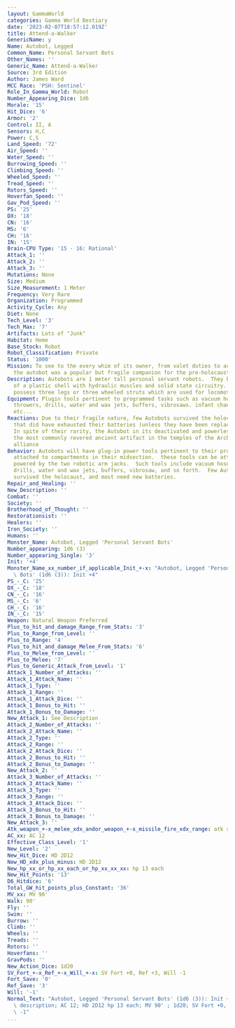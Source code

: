 ```yaml
---
layout: GammaWorld
categories: Gamma World Bestiary
date: '2023-02-07T18:57:12.019Z'
title: Attend-a-Walker
GenericName: y
Name: Autobot, Legged
Common_Name: Personal Servant Bots
Other_Names: ''
Generic_Name: Attend-a-Walker
Source: 3rd Edition
Author: James Ward
MCC Race: 'PSH: Sentinel'
Role_In_Gamma_World: Robot
Number_Appearing_Dice: 1d6
Morale: '15'
Hit_Dice: '6'
Armor: '2'
Control: II, A
Sensors: H,C
Power: C,S
Land_Speed: '72'
Air_Speed: ''
Water_Speed: ''
Burrowing_Speed: ''
Climbing_Speed: ''
Wheeled_Speed: ''
Tread_Speed: ''
Rotors_Speed: ''
Hoverfan_Speed: ''
Gav_Pod_Speed: ''
PS: '25'
DX: '18'
CN: '16'
MS: '6'
CH: '16'
IN: '15'
Brain-CPU Type: '15 - 16: Rational'
Attack_1: ''
Attack_2: ''
Attack_3: ''
Mutations: None
Size: Medium
Size_Measurement: 1 Meter
Frequency: Very Rare
Organization: Programmed
Activity_Cycle: Any
Diet: None
Tech_Level: '3'
Tech_Max: '7'
Artifacts: Lots of "Junk"
Habitat: Home
Base_Stock: Robot
Robot_Classification: Private
Status: '1000'
Mission: To see to the every whim of its owner, from valet duties to actual hard labo,
  the autobot was a popular but fragile companion for the pre-holocaust humans.
Description: Autobots are 1 meter tall personal servant robots.  They body is constructed
  of a plastic shell with hydraulic muscles and solid state circuitry.  they may either
  possess three legs or three wheeled struts which are used for locomotion and balance.
Equipment: Plugin tools pertinent to programmed tasks such as vacuum hoses, flame
  throwers, drills, water and wax jets, buffers, vibrosaws. infant changing stations,
  etc...
Reactions: Due to their fragile nature, few Autobots survived the holocaust, and those
  that did have exhausted their batteries (unless they have been replaced since then).
  In spite of their rarity, the Autobot in its deactivated and powerless state is
  the most commonly revered ancient artifact in the temples of the Archivist cryptic
  alliance
Behavior: Autobots will have plug-in power tools pertinent to their programmed task
  attached to compartments in their midsection.  these tools can be attached to and
  powered by the two robotic arm jacks.  Such tools include vacuum hoses, flame throwers,
  drills, water and wax jets, buffers, vibrosaw, and so forth.  Few Autobots have
  survived the holocaust, and most need new batteries.
Repair_and_Healing: ''
New_Description: ''
Combat: ''
Society: ''
Brotherhood_of_Thought: ''
Restorationsist: ''
Healers: ''
Iron_Society: ''
Humans: ''
Monster_Name: Autobot, Legged 'Personal Servant Bots'
Number_appearing: 1d6 (3)
Number_appearing_Single: '3'
Init: '+4'
Monster_Name_xx_number_if_applicable_Init_+-x: "Autobot, Legged 'Personal Servant\
  \ Bots' (1d6 (3)): Init +4"
PS_-_C: '25'
DX_-_C: '18'
CN_-_C: '16'
MS_-_C: '6'
CH_-_C: '16'
IN_-_C: '15'
Weapon: Natural Weapon Preferred
Plus_to_hit_and_damage_Range_from_Stats: '3'
Plus_to_Range_from_Level: ''
Plus_to_Range: '4'
Plus_to_hit_and_damage_Melee_From_Stats: '6'
Plus_to_Melee_from_Level: ''
Plus_to_Melee: '7'
Plus_to_Generic_Attack_from_Level: '1'
Attack_1_Number_of_Attacks: ''
Attack_1_Attack_Name: ''
Attack_1_Type: ''
Attack_1_Range: ''
Attack_1_Attack_Dice: ''
Attack_1_Bonus_to_Hit: ''
Attack_1_Bonus_to_Damage: ''
New_Attack_1: See Description
Attack_2_Number_of_Attacks: ''
Attack_2_Attack_Name: ''
Attack_2_Type: ''
Attack_2_Range: ''
Attack_2_Attack_Dice: ''
Attack_2_Bonus_to_Hit: ''
Attack_2_Bonus_to_Damage: ''
New_Attack_2: ''
Attack_3_Number_of_Attacks: ''
Attack_3_Attack_Name: ''
Attack_3_Type: ''
Attack_3_Range: ''
Attack_3_Attack_Dice: ''
Attack_3_Bonus_to_Hit: ''
Attack_3_Bonus_to_Damage: ''
New_Attack_3: ''
Atk_weapon_+-x_melee_xdx_andor_weapon_+-x_missile_fire_xdx_range: atk see description
AC_xx: AC 12
Effective_Class_Level: '1'
New_Level: '2'
New_Hit_Dice: HD 2D12
New_HD_xdx_plus_minus: HD 2D12
New_hp_xx_or_hp_xx_each_or_hp_xx_xx_xx: hp 13 each
New_Hit_Points: '13'
D6_Hitdice: '6'
Total_GW_hit_points_plus_Constant: '36'
MV_xx: MV 90'
Walk: 90'
Fly: ''
Swim: ''
Burrow: ''
Climb: ''
Wheels: ''
Treads: ''
Rotors: ''
Hoverfans: ''
GravPods: ''
New_Action_Dice: 1d20
SV_Fort_+-x_Ref_+-x_Will_+-x: SV Fort +0, Ref +3, Will -1
Fort_Save: '0'
Ref_Save: '3'
Will: '-1'
Normal_Text: "Autobot, Legged 'Personal Servant Bots' (1d6 (3)): Init +4; atk see\
  \ description; AC 12; HD 2D12 hp 13 each; MV 90' ; 1d20; SV Fort +0, Ref +3, Will\
  \ -1"
...
```

